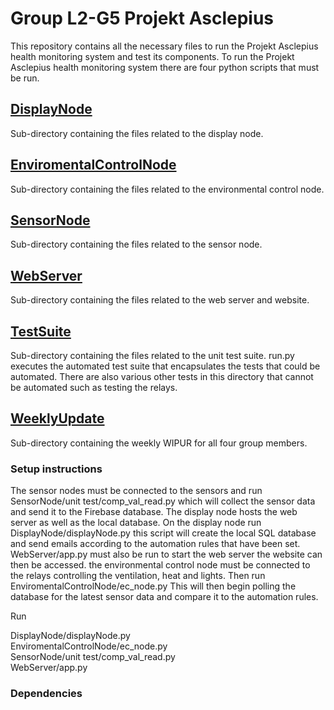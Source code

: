 # Group L2-G5 Projekt Asclepius
This repository contains all the necessary files to run the Projekt Asclepius health monitoring system and test its components.
To run the Projekt Asclepius health monitoring system there are four python scripts that must be run.

## [DisplayNode](DisplayNode/)
Sub-directory containing the files related to the display node. 

## [EnviromentalControlNode](EnviromentalControlNode/)
Sub-directory containing the files related to the environmental control node. 

## [SensorNode](SensorNode/)
Sub-directory containing the files related to the sensor node. 

## [WebServer](WebServer/)
Sub-directory containing the files related to the web server and website. 

## [TestSuite](TestSuite/)
Sub-directory containing the files related to the unit test suite. run.py executes the automated test suite that encapsulates the tests that could be automated.
There are also various other tests in this directory that cannot be automated such as testing the relays. 

## [WeeklyUpdate](WeeklyUpdates/)
Sub-directory containing the weekly WIPUR for all four group members. 

### Setup instructions

The sensor nodes must be connected to the sensors and run SensorNode/unit test/comp_val_read.py which will collect the sensor data and send it to the Firebase database.
The display node hosts the web server as well as the local database. On the display node run DisplayNode/displayNode.py this script will create the local SQL database and
send emails according to the automation rules that have been set. WebServer/app.py must also be run to start the web server the website can then be accessed. the environmental
control node must be connected to the relays controlling the ventilation, heat and lights. Then run EnviromentalControlNode/ec_node.py This will then begin polling the database for the latest sensor data and compare it to the automation rules.

Run

DisplayNode/displayNode.py\
EnviromentalControlNode/ec_node.py\
SensorNode/unit test/comp_val_read.py\
WebServer/app.py

### Dependencies
